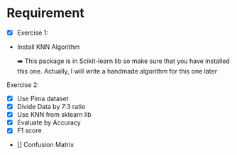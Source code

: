 # Requirement
- [x] Exercise 1:
- Install KNN Algorithm

    :arrow_right: This package is in Scikit-learn lib so make sure that you have installed this one. Actually, I will write a handmade algorithm for this one later
    
Exercise 2:
- [x] Use Pima dataset
- [x] Divide Data by 7:3 ratio
- [x] Use KNN from sklearn lib
- [x] Evaluate by Accuracy
- [x] F1 score 
- [] Confusion Matrix